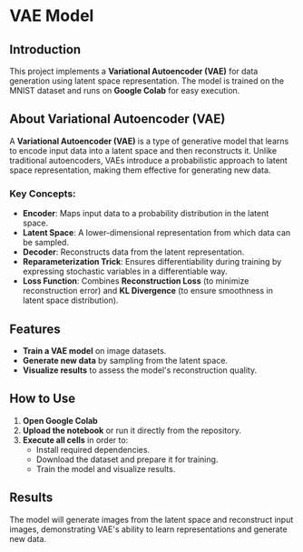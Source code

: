 # VAE Model

## Introduction

This project implements a **Variational Autoencoder (VAE)** for data generation using latent space representation. The model is trained on the MNIST dataset and runs on **Google Colab** for easy execution.

## About Variational Autoencoder (VAE)
A **Variational Autoencoder (VAE)** is a type of generative model that learns to encode input data into a latent space and then reconstructs it. Unlike traditional autoencoders, VAEs introduce a probabilistic approach to latent space representation, making them effective for generating new data.

### Key Concepts:
- **Encoder**: Maps input data to a probability distribution in the latent space.
- **Latent Space**: A lower-dimensional representation from which data can be sampled.
- **Decoder**: Reconstructs data from the latent representation.
- **Reparameterization Trick**: Ensures differentiability during training by expressing stochastic variables in a differentiable way.
- **Loss Function**: Combines **Reconstruction Loss** (to minimize reconstruction error) and **KL Divergence** (to ensure smoothness in latent space distribution).

## Features
- **Train a VAE model** on image datasets.
- **Generate new data** by sampling from the latent space.
- **Visualize results** to assess the model's reconstruction quality.

## How to Use
1. **Open Google Colab**
2. **Upload the notebook** or run it directly from the repository.
3. **Execute all cells** in order to:
   - Install required dependencies.
   - Download the dataset and prepare it for training.
   - Train the model and visualize results.

## Results
The model will generate images from the latent space and reconstruct input images, demonstrating VAE's ability to learn representations and generate new data.

